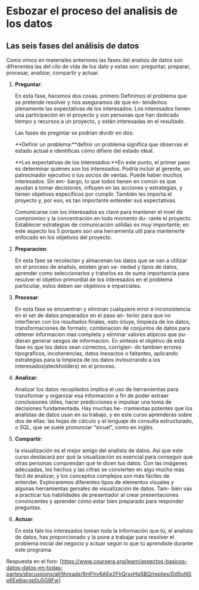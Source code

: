 # Esbozar el proceso del analisis de los datos

## Las seis fases del análisis de datos

Como vimos en materiales anteriores las fases del analisis de datos son difrerentea las del cilo de vida de los dato y
estas son: preguntar, preparar, procesar, analizar, compartir y actuar.

1. **Preguntar**:

    En esta fase, hacemos dos cosas. primero Definimos el problema que se pretende resolver y nos aseguramos de que en-
    tendemos plenamente las expectativas de los interesados. Los interesados tienen una participación en el proyecto y
    son personas que han dedicado tiempo y recursos a un proyecto, y están interesadas en el resultado.

    Las fases de pregintar se podrian dividir en dos:

    **Definir un problema:**definir un problema significa que observas el estado actual e identificas cómo difiere del
    estado ideal.

    **Las expectativas de los interesados:**En este punto, el primer paso es determinar quiénes son los interesados.
    Podría incluir al gerente, un patrocinador ejecutivo o tus socios de ventas. Puede haber muchos interesados. Sin em-
    bargo, lo que todos tienen en común es que ayudan a tomar decisiones, influyen en las acciones y estrategias, y
    tienen objetivos específicos por cumplir. También les importa el proyecto y, por eso, es tan importante entender sus
    expectativas.

    Comunicarse con los interesados es clave para mantener el nivel de compromiso y la concentración en todo momento du-
    rante el proyecto. Establecer estrategias de comunicación sólidas es muy importante; en este aspecto los 5 porques
    son una herramienta util para mantenerte enfocado en los objetivos del proyecto.

2. **Preparacion**:

   En esta fase se recolectan y almacenan los datos que se van a utilizar en el proceso de analisis, existen gran va-
   riedad y tipos de datos, aprender como seleccionarlos y tratarlos es de suma importancia para resulver el objetivo
   primordial de los interesados en el problema particuilar, estos deben ser objetivos e imparciales.

3. **Procesar**:

   En esta fase se encuentran y eliminan cualquiere error e inconsistencia en el set de datos preparados en el paso an-
   terior para que no interfieran con los resultados finales, esto icluye, limpieza de los datos, transformaciones de
   formato, combinacion de conjuntos de datos para obtener informacion mas completa y eliminar valores atipicos que pu-
   dieran generar sesgos de informacion. En sintesis el objetivo de esta fase es que los datos sean correctos, corrigien-
   do tambien errores tipograficos, incoherencias, datos inexactos o faltantes, aplicando estrategias para la limpieza
   de los datos invloucrando a los interesados(steckholders) en el proceso.

4. **Analizar**:

   Analizar los datos recopilados implica el uso de herramientas para transformar y organizar esa información a fin de
   poder extraer conclusiones útiles, hacer predicciones e impulsar una toma de decisiones fundamentada. Hay muchas he-
   rramientas potentes que los analistas de datos usan en su trabajo, y en este curso aprenderás sobre dos de ellas:
   las hojas de cálculo y el lenguaje de consulta estructurado, o SQL, que se suele pronunciar “sícuel”, como en inglés.

5. **Compartir**:

   la visualización es el mejor amigo del analista de datos. Así que este curso destacará por qué la visualización es
   esencial para conseguir que otras personas comprendan qué te dicen tus datos. Con las imágenes adecuadas, los hechos
   y las cifras se convierten en algo mucho más fácil de analizar, y los conceptos complejos son más fáciles de entender.
   Exploraremos diferentes tipos de elementos visuales y algunas herramientas geniales de visualización de datos. Tam-
   bién vas a practicar tus habilidades de presentador al crear presentaciones convincentes y aprender cómo estar bien
   preparado para responder preguntas.

6. **Actuar**:

   En esta fale los interesados toman toda la información que tú, el analista de datos, has proporcionado y la pone a
   trabajar para resolver el problema inicial del negocio y actuar según lo que tú aprendiste durante este programa.

Respuesta en el foro:
[https://www.coursera.org/learn/aspectos-basicos-datos-datos-en-todas-partes/discussions/all/threads/9nIFhv6AEe2FhQrsxHqSBQ/replies/Dd5oNSp6Ee6qcgp0u5G9Fw]
